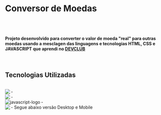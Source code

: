 <h1>Conversor de Moedas</h1>
<br>
<br>
<h4>  Projeto desenvolvido para converter o valor de moeda "real" para outras moedas usando a mesclagen das linguagens e tecnologias HTML, CSS e JAVASCRIPT que aprendi no <a href="https://rodolfomori.com.br/devclub">DEVCLUB</a></h2>
<br>
<h2>Tecnologias Utilizadas</h2>
<br>
- <img align="left" src="https://img.shields.io/badge/HTML5-E34F26?style=for-the-badge&logo=html5&logoColor=white">
<br>
- <img align="left" src="https://img.shields.io/badge/CSS3-1572B6?style=for-the-badge&logo=css3&logoColor=white">
<br>
- <img align="left" src="https://camo.githubusercontent.com/9bbd4c2b5f7cda139d91d34caa14392df56353ca55e19b58184610aa8b123854/68747470733a2f2f696d672e736869656c64732e696f2f62616467652f4a6176615363726970742d3332333333303f7374796c653d666f722d7468652d6261646765266c6f676f3d6a617661736372697074266c6f676f436f6c6f723d463744463145" alt="javascript-logo" data-canonical-src="https://img.shields.io/badge/JavaScript-323330?style=for-the-badge&amp;logo=javascript&amp;logoColor=F7DF1E" style="max-width: 100%;">
<br>
- <img align="left" src="https://www.canva.com/design/DAGX6z6diJE/k70Cpi8zbgGnn1kw_4xXfQ/edit?utm_content=DAGX6z6diJE&utm_campaign=designshare&utm_medium=link2&utm_source=sharebutton"

<h6>Segue abaixo versão Desktop e Mobile</h6>
<br>
